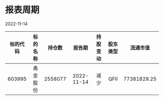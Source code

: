 # 报表周期 

2022-11-14

| 标的代码 | 标的名称 | 持仓数 | 报告期 | 持股变动 | 股东类型 | 流通市值 |
|:--:|:--:|:--:|:--:|:--:|:--:|:--:|
|603995|甬金股份|2558077|2022-11-14|减少|QFII|77381829.25|